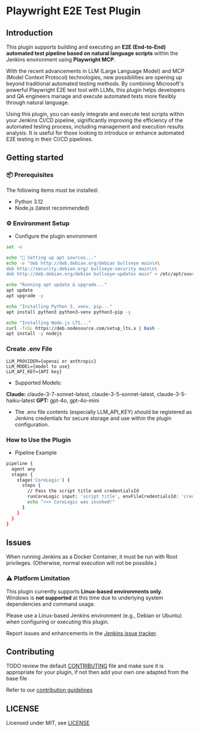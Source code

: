# Playwright E2E Test Plugin

## Introduction

This plugin supports building and executing an **E2E (End-to-End) automated test pipeline based on natural language scripts** within the Jenkins environment using **Playwright MCP**.

With the recent advancements in LLM (Large Language Model) and MCP (Model Context Protocol) technologies, new possibilities are opening up beyond traditional automated testing methods. By combining Microsoft's powerful Playwright E2E test tool with LLMs, this plugin helps developers and QA engineers manage and execute automated tests more flexibly through natural language.

Using this plugin, you can easily integrate and execute test scripts within your Jenkins CI/CD pipeline, significantly improving the efficiency of the automated testing process, including management and execution results analysis. It is useful for those looking to introduce or enhance automated E2E testing in their CI/CD pipelines.

## Getting started

### 📦 Prerequisites

The following items must be installed:

- Python 3.12
- Node.js (latest recommended)

### ⚙️ Environment Setup

- Configure the plugin environment

```bash
set -e

echo "🔧 Setting up apt sources..."
echo -e "deb http://deb.debian.org/debian bullseye main\n\
deb http://security.debian.org/ bullseye-security main\n\
deb http://deb.debian.org/debian bullseye-updates main" > /etc/apt/sources.list

echo "Running apt update & upgrade..."
apt update
apt upgrade -y

echo "Installing Python 3, venv, pip..."
apt install python3 python3-venv python3-pip -y

echo "Installing Node.js LTS..."
curl -fsSL https://deb.nodesource.com/setup_lts.x | bash -
apt install -y nodejs
```

### Create .env File

```
LLM_PROVIDER={openai or anthropic}
LLM_MODEL={model to use}
LLM_API_KEY={API key}
```

- Supported Models:

**Claude:** claude-3-7-sonnet-latest, claude-3-5-sonnet-latest, claude-3-5-haiku-latest
**GPT:** gpt-4o, gpt-4o-mini

- The .env file contents (especially LLM_API_KEY) should be registered as Jenkins credentials for secure storage and use within the plugin configuration.

### How to Use the Plugin

- Pipeline Example

```bash
pipeline {
  agent any
  stages {
    stage('CoreLogic') {
      steps {
        // Pass the script title and credentialsId
        runCoreLogic input: 'script title', envFileCredentialsId: 'credentialsId'
        echo ">>> CoreLogic was invoked!"
      }
    }
  }
}
```

## Issues

When running Jenkins as a Docker Container, it must be run with Root privileges.
(Otherwise, normal execution will not be possible.)

### ⚠️ Platform Limitation

This plugin currently supports **Linux-based environments only**.  
Windows is **not supported** at this time due to underlying system dependencies and command usage.

Please use a Linux-based Jenkins environment (e.g., Debian or Ubuntu) when configuring or executing this plugin.

Report issues and enhancements in the [Jenkins issue tracker](https://issues.jenkins.io/).

## Contributing

TODO review the default [CONTRIBUTING](https://github.com/jenkinsci/.github/blob/master/CONTRIBUTING.md) file and make sure it is appropriate for your plugin, if not then add your own one adapted from the base file

Refer to our [contribution guidelines](https://github.com/jenkinsci/.github/blob/master/CONTRIBUTING.md)

## LICENSE

Licensed under MIT, see [LICENSE](LICENSE.md)

